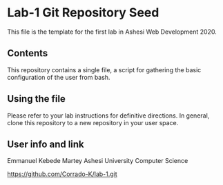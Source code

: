 # Lab-1 Git Repository Seed

This file is the template for the first lab in Ashesi Web Development 2020.

## Contents

This repository contains a single file, a script for gathering the basic configuration of the user from bash.

## Using the file

Please refer to your lab instructions for definitive directions. In general, clone this repository to a new repository in your user space.

## User info and link

Emmanuel Kebede Martey
Ashesi University
Computer Science

https://github.com/Corrado-K/lab-1.git